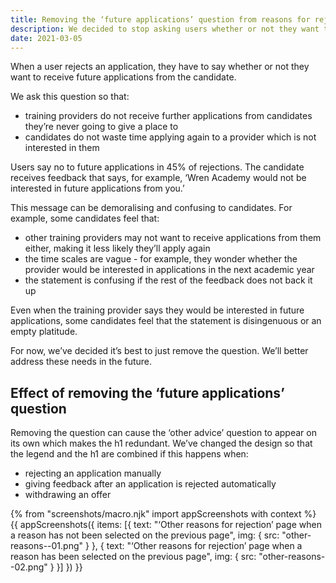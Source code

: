 ```yaml
---
title: Removing the ‘future applications’ question from reasons for rejection
description: We decided to stop asking users whether or not they want to receive future applications from the candidate
date: 2021-03-05
---
```


When a user rejects an application, they have to say whether or not they want to receive future applications from the candidate. 

We ask this question so that:

- training providers do not receive further applications from candidates they’re never going to give a place to
- candidates do not waste time applying again to a provider which is not interested in them

Users say no to future applications in 45% of rejections. The candidate receives feedback that says, for example, ‘Wren Academy would not be interested in future applications from you.’

This message can be demoralising and confusing to candidates.  For example, some candidates feel that:

- other training providers may not want to receive applications from them either, making it less likely they’ll apply again
- the time scales are vague - for example, they wonder whether the provider would be interested in applications in the next academic year
- the statement is confusing if the rest of the feedback does not back it up

Even when the training provider says they would be interested in future applications, some candidates feel that the statement is disingenuous or an empty platitude.

For now, we’ve decided it’s best to just remove the question. We’ll better address these needs in the future.

## Effect of removing the ‘future applications’ question

Removing the question can cause the ‘other advice’ question to appear on its own which makes the h1 redundant. We’ve changed the design so that the legend and the h1 are combined if this happens when:

- rejecting an application manually
- giving feedback after an application is rejected automatically
- withdrawing an offer

{% from "screenshots/macro.njk" import appScreenshots with context %}
{{ appScreenshots({
  items: [{
    text: "‘Other reasons for rejection’ page when a reason has not been selected on the previous page",
    img: {
      src: "other-reasons--01.png"
    }
  }, {
    text: "‘Other reasons for rejection’ page when a reason has been selected on the previous page",
    img: {
      src: "other-reasons--02.png"
    }
  }]
}) }}
